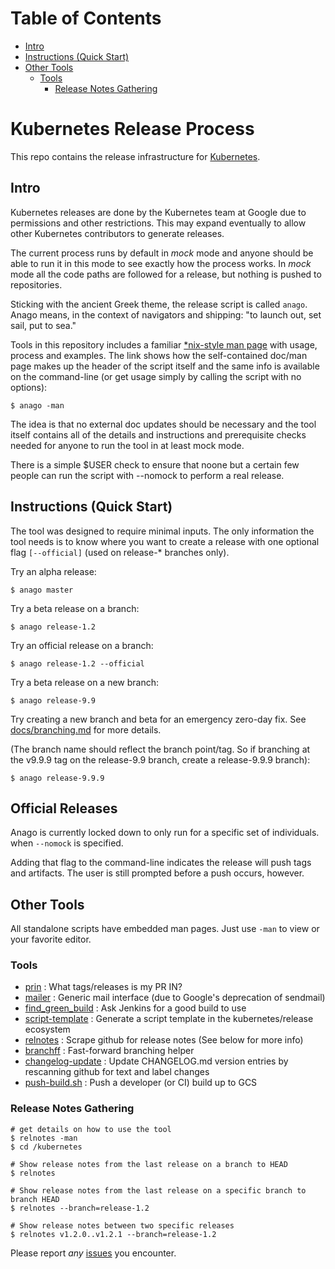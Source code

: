 Table of Contents
=================
* [Intro](#intro)
* [Instructions (Quick Start)](#instructions-quick-start)
* [Other Tools](#other-tools)
  * [Tools](#tools)
    * [Release Notes Gathering](#release-notes-gathering)

# Kubernetes Release Process

This repo contains the release infrastructure for
[Kubernetes](https://github.com/kubernetes/kubernetes).

## Intro

Kubernetes releases are done by the Kubernetes team at Google due to
permissions and other restrictions.  This may expand eventually to allow
other Kubernetes contributors to generate releases.

The current process runs by default in *mock* mode and anyone should
be able to run it in this mode to see exactly how the process works.
In *mock* mode all the code paths are followed for a release, but nothing
is pushed to repositories.

Sticking with the ancient Greek theme, the release script is called `anago`.
Anago means, in the context of navigators and shipping:
"to launch out, set sail, put to sea."

Tools in this repository includes a familiar [\*nix-style man
page](https://github.com/kubernetes/release/blob/master/anago) with usage,
process and examples.  The link shows how the self-contained doc/man page
makes up the header of the script itself and the same info is available
on the command-line (or get usage simply by calling the script with no options):

```
$ anago -man
```

The idea is that no external doc updates should be necessary and the
tool itself contains all of the details and instructions and prerequisite
checks needed for anyone to run the tool in at least mock mode.

There is a simple $USER check to ensure that noone but a certain few people can
run the script with --nomock to perform a real release.

## Instructions (Quick Start)

The tool was designed to require minimal inputs.
The only information the tool needs is to know where you want to create a
release with one optional flag `[--official]` \(used on release-\* branches only\).

Try an alpha release:
```
$ anago master
```

Try a beta release on a branch:
```
$ anago release-1.2
```

Try an official release on a branch:
```
$ anago release-1.2 --official
```

Try a beta release on a new branch:
```
$ anago release-9.9
```

Try creating a new branch and beta for an emergency zero-day fix.
See [docs/branching.md](docs/branching.md) for more details.

(The branch name should reflect the branch point/tag. So if branching at the
v9.9.9 tag on the release-9.9 branch, create a release-9.9.9 branch):
```
$ anago release-9.9.9
```

## Official Releases

Anago is currently locked down to only run for a specific set of individuals.
when ```--nomock``` is specified.

Adding that flag to the command-line indicates the release will push
tags and artifacts.  The user is still prompted before a push occurs, however.

## Other Tools

All standalone scripts have embedded man pages.  Just use `-man` to view or
your favorite editor.

### Tools

* [prin](https://github.com/kubernetes/release/blob/master/prin) : What tags/releases is my PR IN?
* [mailer](https://github.com/kubernetes/release/blob/master/mailer) : Generic mail interface (due to Google's deprecation of sendmail)
* [find_green_build](https://github.com/kubernetes/release/blob/master/find_green_build) : Ask Jenkins for a good build to use
* [script-template](https://github.com/kubernetes/release/blob/master/script-template) : Generate a script template in the kubernetes/release ecosystem
* [relnotes](https://github.com/kubernetes/release/blob/master/relnotes) : Scrape github for release notes \(See below for more info\)
* [branchff](https://github.com/kubernetes/release/blob/master/branchff) : Fast-forward branching helper
* [changelog-update](https://github.com/kubernetes/release/blob/master/changelog-update) : Update CHANGELOG.md version entries by rescanning github for text and label changes
* [push-build.sh](https://github.com/kubernetes/release/blob/master/push-build.sh) : Push a developer (or CI) build up to GCS

### Release Notes Gathering

```
# get details on how to use the tool
$ relnotes -man
$ cd /kubernetes

# Show release notes from the last release on a branch to HEAD
$ relnotes

# Show release notes from the last release on a specific branch to branch HEAD
$ relnotes --branch=release-1.2

# Show release notes between two specific releases
$ relnotes v1.2.0..v1.2.1 --branch=release-1.2
```

Please report *any* [issues](https://github.com/kubernetes/release/issues)
you encounter.
